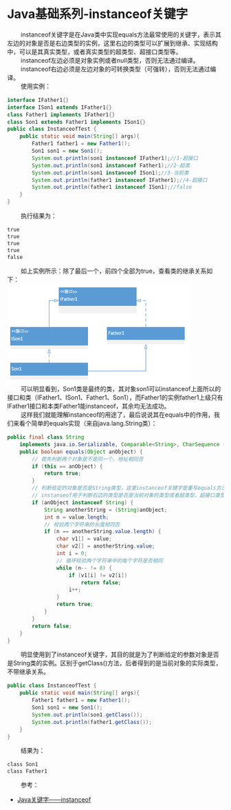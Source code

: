 # Java基础系列-instanceof关键字
&#160;&#160;&#160;&#160;&#160;&#160;&#160;&#160;instanceof关键字是在Java类中实现equals方法最常使用的关键字，表示其左边的对象是否是右边类型的实例，这里右边的类型可以扩展到继承、实现结构中，可以是其真实类型，或者真实类型的超类型、超接口类型等。  
&#160;&#160;&#160;&#160;&#160;&#160;&#160;&#160;instanceof左边必须是对象实例或者null类型，否则无法通过编译。  
&#160;&#160;&#160;&#160;&#160;&#160;&#160;&#160;instanceof右边必须是左边对象的可转换类型（可强转），否则无法通过编译。  
&#160;&#160;&#160;&#160;&#160;&#160;&#160;&#160;使用实例：
```java
interface IFather1{}
interface ISon1 extends IFather1{}
class Father1 implements IFather1{}
class Son1 extends Father1 implements ISon1{}
public class InstanceofTest {
    public static void main(String[] args){
        Father1 father1 = new Father1();
        Son1 son1 = new Son1();
        System.out.println(son1 instanceof IFather1);//1-超接口
        System.out.println(son1 instanceof Father1);//2-超类
        System.out.println(son1 instanceof ISon1);//3-当前类
        System.out.println(father1 instanceof IFather1);//4-超接口
        System.out.println(father1 instanceof ISon1);//false
    }
}
```
&#160;&#160;&#160;&#160;&#160;&#160;&#160;&#160;执行结果为：
```text
true
true
true
true
false
```
&#160;&#160;&#160;&#160;&#160;&#160;&#160;&#160;如上实例所示：除了最后一个，前四个全部为true，查看类的继承关系如下：  
![继承结构图](../images/extendsStruct.png)  
&#160;&#160;&#160;&#160;&#160;&#160;&#160;&#160;可以明显看到，Son1类是最终的类，其对象son1可以instanceof上面所以的接口和类（IFather1、ISon1、Father1、Son1），而Father1的实例father1上级只有IFather1接口和本类Father1能instanceof，其余均无法成功。  
&#160;&#160;&#160;&#160;&#160;&#160;&#160;&#160;这样我们就能理解instanceof的用途了，最后说说其在equals中的作用，我们来看个简单的equals实现（来自java.lang.String类）：
```java
public final class String
    implements java.io.Serializable, Comparable<String>, CharSequence {
    public boolean equals(Object anObject) {
        // 首先判断两个对象是不是同一个，地址相同否
        if (this == anObject) {
            return true;
        }
        // 判断给定的对象是否是String类型，这里instanceof关键字是重写equals方法时经常使用的一个关键字
        // instanseof用于判断右边的类型是否是当前对象的类型或者超类型，超接口类型等
        if (anObject instanceof String) {
            String anotherString = (String)anObject;
            int n = value.length;
            // 校验两个字符串的长度相同否
            if (n == anotherString.value.length) {
                char v1[] = value;
                char v2[] = anotherString.value;
                int i = 0;
                // 循环校验两个字符串中的每个字符是否相同
                while (n-- != 0) {
                    if (v1[i] != v2[i])
                        return false;
                    i++;
                }
                return true;
            }
        }
        return false;
    }
}
```
&#160;&#160;&#160;&#160;&#160;&#160;&#160;&#160;明显使用到了instanceof关键字，其目的就是为了判断给定的参数对象是否是String类的实例。区别于getClass()方法，后者得到的是当前对象的实际类型，不带继承关系。
```java
public class InstanceofTest {
    public static void main(String[] args){
        Father1 father1 = new Father1();
        Son1 son1 = new Son1();
        System.out.println(son1.getClass());
        System.out.println(father1.getClass());
    }
}
```
&#160;&#160;&#160;&#160;&#160;&#160;&#160;&#160;结果为：
```text
class Son1
class Father1
```
&#160;&#160;&#160;&#160;&#160;&#160;&#160;&#160;参考：
- [Java关键字——instanceof](http://www.cnblogs.com/ysocean/p/8486500.html)